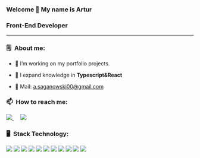 ### Welcome 👋 My name is Artur

### Front-End Developer
<hr/>

### 🗒&ensp;About me:

- 🔭 I’m working on my portfolio projects.

- 🌱 I expand knowledge in <strong>Typescript&React</strong>

- 📧 Mail: a.saganowski00@gmail.com

### 📫&ensp;How to reach me: 

  <div align="left">
    <a href="https://www.linkedin.com/in/artur-saganowski-b500aa244/">
      <img src="https://img.shields.io/badge/LinkedIn-0077B5?style=for-the-badge&logo=linkedin&logoColor=white" />
    </a>&emsp;
    <a href="mailto:a.saganowski00@gmail.com" >
      <img src="https://img.shields.io/badge/Gmail-D14836?style=for-the-badge&logo=gmail&logoColor=white" />
    </a>
  </div>

### 🖥&ensp;Stack Technology:

<div align="left">
  <img src="https://img.icons8.com/officel/48/null/react.png"/>
  <img src="https://img.icons8.com/color/48/null/javascript--v1.png" />
  <img src="https://img.icons8.com/color/48/null/typescript.png"/>
  <img src="https://img.icons8.com/color/48/null/redux.png"/>
  <img src="https://img.icons8.com/color/48/null/sass.png"/>
  <img src="https://img.icons8.com/color/48/null/html-5--v1.png"/>
  <img src="https://img.icons8.com/color/48/null/css3.png"/>
  <img src="https://img.icons8.com/color/48/null/git.png"/>
  <img src="https://img.icons8.com/color/48/null/github--v1.png"/>
  <img src="https://img.icons8.com/color/48/null/nodejs.png"/>
  <img src="https://img.icons8.com/color/48/null/visual-studio--v1.png" />
</div>
<!--
26
**asaganowski/asaganowski** is a ✨ _special_ ✨ repository because its `README.md` (this file) appears on your GitHub profile.
27
​
28
Here are some ideas to get you started:
29
​
30
- 🔭 I’m currently working on ...
31
- 🌱 I’m currently learning ...
32
- 👯 I’m looking to collaborate on ...
33
- 🤔 I’m looking for help with ...
34
- 💬 Ask me about ...
35
- 📫 How to reach me: ...
36
- 😄 Pronouns: ...
37
- ⚡ Fun fact: ...
38
-->
